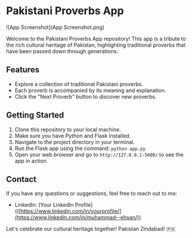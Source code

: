 # Pakistani Proverbs App

![App Screenshot](App Screenshot.png)

Welcome to the Pakistani Proverbs App repository! This app is a tribute to the rich cultural heritage of Pakistan, highlighting traditional proverbs that have been passed down through generations.

## Features

- Explore a collection of traditional Pakistani proverbs.
- Each proverb is accompanied by its meaning and explanation.
- Click the "Next Proverb" button to discover new proverbs.

## Getting Started

1. Clone this repository to your local machine.
2. Make sure you have Python and Flask installed.
3. Navigate to the project directory in your terminal.
4. Run the Flask app using the command: `python app.py`
5. Open your web browser and go to `http://127.0.0.1:5000/` to see the app in action.

## Contact

If you have any questions or suggestions, feel free to reach out to me:

- LinkedIn: [Your LinkedIn Profile](([https://www.linkedin.com/in/yourprofile/](https://www.linkedin.com/in/muhammad--ehsan/))

Let's celebrate our cultural heritage together! Pakistan Zindabad! 🇵🇰
